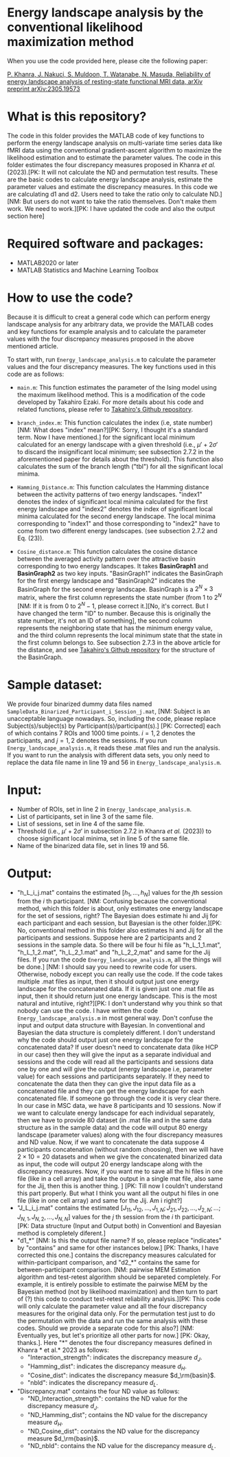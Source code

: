 # Energy landscape analysis by the conventional likelihood maximization method

When you use the code provided here, please cite the following paper:

[P. Khanra, J. Nakuci, S. Muldoon, T. Watanabe, N. Masuda, Reliability of energy landscape analysis of resting-state functional MRI data, arXiv preprint arXiv:2305.19573](https://arxiv.org/abs/2305.19573)

# What is this repository?

The code in this folder provides the MATLAB code of key functions to perform the energy landscape analysis on multi-variate time series data like fMRI data using the conventional gradient-ascent algorithm to maximize the likelihood estimation and to estimate the parameter values. The code in this folder estimates the four discrepancy measures proposed in Khanra *et al.* (2023).[PK: It will not calculate the ND and permutation test results. These are the basic codes to calculate energy landscape analysis, estimate the parameter values and estimate the discrepancy measures. In this code we are calculating d1 and d2. Users need to take the ratio only to calculate ND.] [NM: But users do not want to take the ratio themselves. Don't make them work. We need to work.][PK: I have updated the code and also the output section here]

# Required software and packages:

- MATLAB2020 or later
- MATLAB Statistics and Machine Learning Toolbox

# How to use the code?

Because it is difficult to creat a general code which can perform energy landscape analysis for any arbitrary data, we provide the MATLAB codes and key functions for example analysis and to calculate the parameter values with the four discrepancy measures proposed in the above mentioned article.

To start with, run `Energy_landscape_analysis.m` to calculate the parameter values and the four discrepancy measures. The key functions used in this code are as follows:

- `main.m`: This function estimates the parameter of the Ising model using the maximum likelihood method. This is a modification of the code developed by Takahiro Ezaki. For more details about his code and related functions, please refer to [Takahiro's Github repository](https://github.com/tkEzaki/energy-landscape-analysis).

- `branch_index.m`: This function calculates the index (i.e, state number) [NM: What does "index" mean?][PK: Sorry, I thought it's a standard term. Now I have mentioned.] for the significant local minimum calculated for an energy landscape with a given threshold (i.e., $\mu'+2\sigma'$ to discard the insignificant local minimum; see subsection $2.7.2$ in the aforementioned paper for details about the threshold). This function also calculates the sum of the branch length ("tbl") for all the significant local minima.

- `Hamming_Distance.m`: This function calculates the Hamming distance between the activity patterns of two energy landscapes. "index1" denotes the index of significant local minima calculated for the first energy landscape and "index2" denotes the index of significant local minima calculated for the second energy landscape. The local minima corresponding to "index1" and those corresponding to "index2" have to come from two different energy landscapes. (see subsection $2.7.2$ and Eq. (23)).

- `Cosine_distance.m`: This function calculates the cosine distance between the averaged activity pattern over the attractive basin corresponding to two energy landscapes. It takes **BasinGraph1** and **BasinGraph2** as two key inputs. "BasinGraph1" indicates the BasinGraph for the first energy landscape and "BasinGraph2" indicates the BasinGraph for the second energy landscape. BasinGraph is a $2^N \times 3$ matrix, where the first column represents the state number (from 1 to $2^N$ [NM: If it is from 0 to $2^N-1$, please correct it.][No, it's correct. But I have changed the term "ID" to number. Because this is originally the state number, it's not an ID of something], the second column represents the neighboring state that has the minimum energy value, and the third column represents the local minimum state that the state in the first column belongs to. See subsection $2.7.3$ in the above article for the distance, and see [Takahiro's Github repository](https://github.com/tkEzaki/energy-landscape-analysis) for the structure of the BasinGraph.

# Sample dataset:

We provide four binarized dummy data files named `SampleData_Binarized_Participant_i_Session_j.mat`, [NM: Subject is an unacceptable language nowadays. So, including the code, please replace Subject(s)/subject(s) by Participant(s)/participant(s).] [PK: Corrected] each of which contains 7 ROIs and 1000 time points.  $i=1,2$ denotes the participants, and $j=1,2$ denotes the sessions.
If you run `Energy_landscape_analysis.m`, it reads these .mat files and run the analysis. If you want to run the analysis with different data sets, you only need to replace the data file name in line 19 and 56 in `Energy_landscape_analysis.m`.

# Input:
- Number of ROIs, set in line 2 in `Energy_landscape_analysis.m`.
- List of participants, set in line 3 of the same file.
- List of sessions, set in line 4 of the same file.
- Threshold (i.e., $\mu' + 2\sigma'$ in subsection $2.7.2$ in Khanra *et al.* (2023)) to choose significant local minima, set in line 5 of the same file.
- Name of the binarized data file, set in lines 19 and 56.

# Output:
- "h_L_i_j.mat" contains the estimated $[h_1, \ldots, h_N]$ values for the $j$th session from the $i$ th participant. [NM: Confusing because the conventional method, which this folder is about, only estimates one energy landscape for the set of sessions, right? The Bayesian does estimate hi and Jij for each participant and each session, but Bayesian is the other folder.][PK: No, conventional method in this folder also estimates hi and Jij for all the participants and sessions. Suppose here are 2 participants and 2 sessions in the sample data. So there will be four hi file as "h_L_1_1.mat", "h_L_1_2.mat", "h_L_2_1.mat" and "h_L_2_2,mat" and same for the Jij files. If you run the code `Energy_landscape_analysis.m`, all the things will be done.] [NM: I should say  you need to rewrite code for users. Otherwise, nobody except you can really use the code. If the code takes multiple .mat files as input, then it should output just one energy landscape for the concatenated data. If it is given just one .mat file as input, then it should return just one energy landscape. This is the most natural and intutiive, right?][PK: I don't understand why you think so that nobody can use the code. I have written the code `Energy_landscape_analysis.m` in most general way. Don't confuse the input and output data structure with Bayesian. In conventional and Bayesian the data structure is completely different. I don't understand why the code should output just one energy landscape for the concatenated data? If user doesn't need to concatenate data (like HCP in our case) then they will give the input as a separate individual and sessions and the code will read all the participants and sessions data one by one and will give the output (energy landscape i.e, parameter value) for each sessions and participants separately. If they need to concatenate the data then they can give the input data file as a concatenated file and they can get the energy landscape for each concatenated file. If someone go through the code it is very clear there. In our case in MSC data, we have 8 participants and 10 sessions. Now if we want to calculate energy landscape for each individual separately, then we have to provide 80 dataset (in .mat file and in the same data structure as in the sample data) and the code will output 80 energy landscape (parameter values) along with the four discrepancy measures and ND value. Now, if we want to concatenate the data suppose 4 participants concatenation (without random choosing), then we will have $2 \times 10 = 20$ datasets and when we give the concatenated binarized data as input, the code will output 20 energy landscape along with the discrepancy measures. Now, if you want me to save all the hi files in one file (like in a cell array) and take the output in a single mat file, also same for the Jij, then this is another thing. ] [PK: Till now I couldn't understand this part properly. But what I think you want all the output hi files in one file (like in one cell array) and same for the Jij. Am i right?]
- "J_L_i_j.mat" contains the estimated $[J_{11}, J_{12}, \ldots, J_{1,N};J_{21}, J_{22}, \ldots, J_{2,N}; \ldots ;J_{N,1},J_{N,2}, \ldots , J_{N,N}]$ values for the $j$ th session from the $i$ th participant.[PK: Data structure (Input and Output both) in Conventionl and Bayesian method is completely diferent.]
- "d1_\*" [NM: Is this the output file name? If so, please replace "indicates" by "contains" and same for other instances below.] [PK: Thanks, I have corrected this one.] contains the discrepancy measures calculated for within-participant comparison, and "d2_\*" contains the same for between-participant comparison. [NM: pairwise MEM Estimation algorithm and test-retest algorithm should be separeted completely. For example, it is entirely possible to estimate the pairwise MEM by the Bayesian method (not by likelihood maximization) and then turn to part of (?) this code to conduct test-retest reliability analysis.][PK: This code will only calculate the parameter value and all the four discrepancy measures for the original data only. For the permutation test just to do the permutation with the data and run the same analysis with these codes. Should we provide a separate code for this also?] [NM: Eventually yes, but let's prioritize all other parts for now.] [PK: Okay, thanks.]. Here "\*" denotes the four discrepancy measures defined in Khanra * et al.* 2023 as follows:
    - "Interaction_strength": indicates the discrepancy measure $d_J$.
    - "Hamming_dist":  indicates the discrepancy measure $d_H$.
    - "Cosine_dist": indicates the discrepancy measure $d_\rm{basin}$.
    - "nbld": indicates the discrepancy measure $d_L$.
- "Discrepancy.mat" contains the four ND value as follows:
    - "ND_Interaction_strength": contains the ND value for the discrepancy measure $d_J$.
    - "ND_Hamming_dist"; contains the ND value for the discrepancy measure $d_H$.
    - "ND_Cosine_dist": contains the ND value for the discrepancy measure $d_\rm{basin}$.
    - "ND_nbld": contains the ND value for the discrepancy measure $d_L$.
